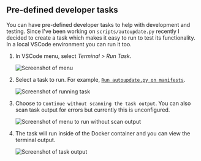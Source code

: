Pre-defined developer tasks
---------------------------

You can have pre-defined developer tasks to help with development and testing.
Since I've been working on `scripts/autoupdate.py` recently I decided to create
a task which makes it easy to run to test its functionality.  In a local VSCode
environment you can run it too.

1. In VSCode menu, select _Terminal > Run Task_.

   ![Screenshot of menu][1-run-task]

2. Select a task to run.  For example, [`Run autoupdate.py on
   manifests`][esp-tasks].

   ![Screenshot of running task][2-autoupdate-task]

3. Choose to `Continue without scanning the task output`.  You can also scan task output for errors but currently this is unconfigured.

   ![Screenshot of menu to run without scan output][3-run-without-scan]

4. The task will run inside of the Docker container and you can view the terminal output.

   ![Screenshot of task output][4-task-output]

[1-run-task]: https://user-images.githubusercontent.com/875669/156937374-451d7e44-d238-42fd-888c-719a84d429ab.png
[2-autoupdate-task]: https://user-images.githubusercontent.com/875669/156937373-420af816-f296-4b37-b621-55586090fbc9.png
[3-run-without-scan]: https://user-images.githubusercontent.com/875669/156937372-834baa3d-44b0-4e15-9277-58721affc528.png
[4-task-output]: https://user-images.githubusercontent.com/875669/156937371-7c2428b1-ef6b-4f10-aa8a-6b5205c2b0b3.png

[esp-tasks]: ../endless-sky-plugins/README.md

